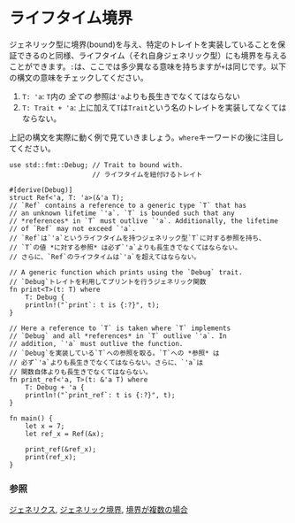 <!--
# Bounds
-->
# ライフタイム境界

<!--
Just like generic types can be bounded, lifetimes (themselves generic)
use bounds as well. The `:` character has a slightly different meaning here, 
but `+` is the same. Note how the following read:
-->
ジェネリック型に境界(bound)を与え、特定のトレイトを実装していることを保証できるのと同様、ライフタイム（それ自身ジェネリック型）にも境界を与えることができます。`:`は、ここでは多少異なる意味を持ちますが`+`は同じです。以下の構文の意味をチェックしてください。

<!--
1. `T: 'a`: *All* references in `T` must outlive lifetime `'a`.
2. `T: Trait + 'a`: Type `T` must implement trait `Trait` and *all* references
in `T` must outlive `'a`.
-->
1. `T: 'a`: `T`内の *全ての* 参照は`'a`よりも長生きでなくてはならない
2. `T: Trait + 'a`: 上に加えて`T`は`Trait`という名のトレイトを実装してなくてはならない。

<!--
The example below shows the above syntax in action used after keyword `where`:
-->
上記の構文を実際に動く例で見ていきましょう。`where`キーワードの後に注目してください。

```rust,editable
use std::fmt::Debug; // Trait to bound with.
                     // ライフタイムを紐付けるトレイト

#[derive(Debug)]
struct Ref<'a, T: 'a>(&'a T);
// `Ref` contains a reference to a generic type `T` that has
// an unknown lifetime `'a`. `T` is bounded such that any
// *references* in `T` must outlive `'a`. Additionally, the lifetime
// of `Ref` may not exceed `'a`.
// `Ref`は`'a`というライフタイムを持つジェネリック型`T`に対する参照を持ち、
// `T`の値 *に対する参照* は必ず`'a`よりも長生きでなくてはならない。
// さらに、`Ref`のライフタイムは`'a`を超えてはならない。

// A generic function which prints using the `Debug` trait.
// `Debug`トレイトを利用してプリントを行うジェネリック関数
fn print<T>(t: T) where
    T: Debug {
    println!("`print`: t is {:?}", t);
}

// Here a reference to `T` is taken where `T` implements
// `Debug` and all *references* in `T` outlive `'a`. In
// addition, `'a` must outlive the function.
// `Debug`を実装している`T`への参照を取る。`T`への *参照* は
// 必ず`'a`よりも長生きでなくてはならない。さらに、`'a`は
// 関数自体よりも長生きでなくてはならない。
fn print_ref<'a, T>(t: &'a T) where
    T: Debug + 'a {
    println!("`print_ref`: t is {:?}", t);
}

fn main() {
    let x = 7;
    let ref_x = Ref(&x);

    print_ref(&ref_x);
    print(ref_x);
}
```

<!--
### See also:
-->
### 参照

<!--
[generics][generics], [bounds in generics][bounds], and 
[multiple bounds in generics][multibounds]
-->
[ジェネリクス][generics], [ジェネリック境界][bounds],
[境界が複数の場合][multibounds]

[generics]: ../../generics.md
[bounds]: ../../generics/bounds.md
[multibounds]: ../../generics/multi_bounds.md
